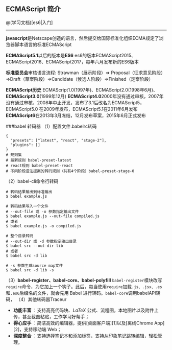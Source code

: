## ECMAScript 简介

@(学习文档)[es6|入门]

---------------------------------
**javascript**是Netscape创造的语言，然后提交给国际标准化组织ECMA规定了浏览器脚本语言的标准ECMAScript

**ECMAScript5.1**以后的版本是**ES6**
es6的版本ECMAScript2015、ECMAScript2016、ECMAScript2017，每年六月发布新的ES6版本

**标准委员会**审核语言流程:
Strawman（展示阶段）=> Proposal（征求意见阶段）=>Draft（草案阶段）=>Candidate（候选人阶段）=>Finished（定案阶段）

**ECMAScript历史**
ECMAScript1.0(1997年)、ECMAScript2.0(1998年6月)、**ECMAScript3.0**(1999年12月)
**ECMAScript4.0**2000年没有通过审核，2007年没有通过审核，2008年中止开发，发布了3.1后改名为ECMAScript5，ECMAScript5.0 在2009年发布，ECMAScript5.1在2011年6月发布
**ECMAScript6**在2013年3月冻结，12月发布草案，2015年6月正式发布

###babel 转码器
（1）配置文件.babelrc转码
```
{
  "presets": ["latest", "react", "stage-2"],
  "plugins": []
}
# 规则集
# 最新规则 babel-preset-latest
# react规则 babel-preset-react
# 不同阶段语法提案的转码规则（共有4个阶段）babel-preset-stage-0
```
（2）babel-cli命令行转码
```
# 转码结果输出到标准输出
$ babel example.js

# 转码结果写入一个文件
# --out-file 或 -o 参数指定输出文件
$ babel example.js --out-file compiled.js
# 或者
$ babel example.js -o compiled.js

# 整个目录转码
# --out-dir 或 -d 参数指定输出目录
$ babel src --out-dir lib
# 或者
$ babel src -d lib

# -s 参数生成source map文件
$ babel src -d lib -s
```
（3）**babel-register、babel-core、babel-polyfill**
`babel-register`模块改写`require`命令，为它加上一个钩子。此后，每当使用`require`加载`.js、.jsx、.es`和`.es6`后缀名的文件，就会先用 Babel 进行转码。`babel-core`调用babelAPI转码，
（4）其他转码器Traceur
 
- **功能丰富** ：支持高亮代码块、*LaTeX* 公式、流程图，本地图片以及附件上传，甚至截图粘贴，工作学习好帮手；
- **得心应手** ：简洁高效的编辑器，提供[桌面客户端][1]以及[离线Chrome App][2]，支持移动端 Web；
- **深度整合** ：支持选择笔记本和添加标签，支持从印象笔记跳转编辑，轻松管理。

